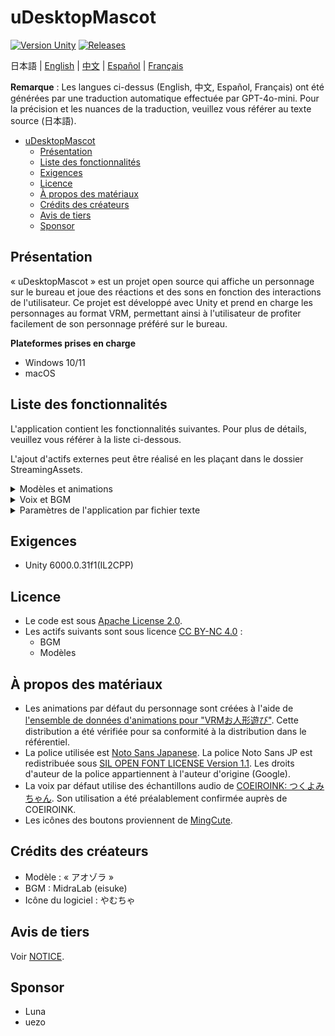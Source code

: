 # uDesktopMascot

[![Version Unity](https://img.shields.io/badge/Unity-6000.0%2B-blueviolet?logo=unity)](https://unity.com/releases/editor/archive)
[![Releases](https://img.shields.io/github/release/MidraLab/uDesktopMascot.svg)](https://github.com/MidraLab/uDesktopMascot/releases)

日本語 | [English](README_EN.md) | [中文](README_CN.md) | [Español](README_ES.md) | [Français](README_FR.md)

**Remarque** : Les langues ci-dessus (English, 中文, Español, Français) ont été générées par une traduction automatique effectuée par GPT-4o-mini. Pour la précision et les nuances de la traduction, veuillez vous référer au texte source (日本語).

<!-- TOC -->
* [uDesktopMascot](#udesktopmascot)
  * [Présentation](#présentation)
  * [Liste des fonctionnalités](#liste-des-fonctionnalités)
  * [Exigences](#exigences)
  * [Licence](#licence)
  * [À propos des matériaux](#à-propos-des-matériaux)
  * [Crédits des créateurs](#crédits-des-créateurs)
  * [Avis de tiers](#avis-de-tiers)
  * [Sponsor](#sponsor)
<!-- TOC -->

## Présentation

« uDesktopMascot » est un projet open source qui affiche un personnage sur le bureau et joue des réactions et des sons en fonction des interactions de l'utilisateur. Ce projet est développé avec Unity et prend en charge les personnages au format VRM, permettant ainsi à l'utilisateur de profiter facilement de son personnage préféré sur le bureau.

**Plateformes prises en charge**
* Windows 10/11
* macOS

## Liste des fonctionnalités

L'application contient les fonctionnalités suivantes. Pour plus de détails, veuillez vous référer à la liste ci-dessous.

L'ajout d'actifs externes peut être réalisé en les plaçant dans le dossier StreamingAssets.

<details>

<summary>Modèles et animations</summary>
* Charge et affiche un fichier de modèle placé dans StreamingAssets.
  * Prend en charge les modèles au format VRM (1.x, 0.x).
  * Prend en charge les modèles au format GLB/GLTF.

</details>

<details>

<summary>Voix et BGM</summary>
* Charge et joue des fichiers audio placés dans SteamingAssets/Voice/. S'il y en a plusieurs, ils seront joués au hasard.
  * Les fichiers audio joués lors d'un clic sont chargés depuis StreamingAssets/Voice/Click/.
* Charge et joue des fichiers musicaux placés dans SteamingAssets/BGM/. S'il y en a plusieurs, ils seront joués au hasard.
* Ajout de voix par défaut pour le personnage
  * La voix par défaut utilise des échantillons audio de [COEIROINK: つくよみちゃん](https://coeiroink.com/character/audio-character/tsukuyomi-chan).
  * Joue lors du démarrage de l'application, de sa fermeture et lors d'un clic.

</details>

<details>

<summary>Paramètres de l'application par fichier texte</summary>
Il est possible de modifier les paramètres de l'application via le fichier application_settings.txt.

La structure du fichier de paramètres est la suivante :

```txt
[Character]
ModelPath=default.vrm
Scale=3
PositionX=0
PositionY=0
PositionZ=0
RotationX=0
RotationY=0
RotationZ=0

[Sound]
VoiceVolume=1
BGMVolume=0.5
SEVolume=1

[Display]
Opacity=1
AlwaysOnTop=True

[Performance]
TargetFrameRate=60
QualityLevel=2
```

</details>

## Exigences
* Unity 6000.0.31f1(IL2CPP)

## Licence
* Le code est sous [Apache License 2.0](LICENSE).
* Les actifs suivants sont sous licence [CC BY-NC 4.0](https://creativecommons.org/licenses/by-nc/4.0/) :
  * BGM
  * Modèles

## À propos des matériaux
* Les animations par défaut du personnage sont créées à l'aide de [l'ensemble de données d'animations pour "VRMお人形遊び"](https://fumi2kick.booth.pm/items/1655686). Cette distribution a été vérifiée pour sa conformité à la distribution dans le référentiel.
* La police utilisée est [Noto Sans Japanese](https://fonts.google.com/noto/specimen/Noto+Sans+JP?lang=ja_Jpan). La police Noto Sans JP est redistribuée sous [SIL OPEN FONT LICENSE Version 1.1](https://fonts.google.com/noto/specimen/Noto+Sans+JP/license?lang=ja_Jpan). Les droits d'auteur de la police appartiennent à l'auteur d'origine (Google).
* La voix par défaut utilise des échantillons audio de [COEIROINK: つくよみちゃん](https://coeiroink.com/character/audio-character/tsukuyomi-chan). Son utilisation a été préalablement confirmée auprès de COEIROINK.
* Les icônes des boutons proviennent de [MingCute](https://github.com/MidraLab/MingCute).

## Crédits des créateurs
* Modèle : « アオゾラ »
* BGM : MidraLab (eisuke)
* Icône du logiciel : やむちゃ

## Avis de tiers

Voir [NOTICE](./NOTICE.md).

## Sponsor
- Luna
- uezo